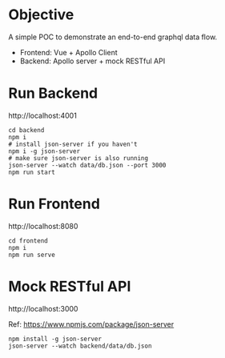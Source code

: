 # Objective

A simple POC to demonstrate an end-to-end graphql data flow.

- Frontend: Vue + Apollo Client
- Backend: Apollo server + mock RESTful API

# Run Backend

http://localhost:4001

```shell
cd backend
npm i
# install json-server if you haven't
npm i -g json-server
# make sure json-server is also running
json-server --watch data/db.json --port 3000
npm run start
```

# Run Frontend

http://localhost:8080

```shell
cd frontend
npm i
npm run serve
```

# Mock RESTful API

http://localhost:3000

Ref: https://www.npmjs.com/package/json-server

```shell
npm install -g json-server
json-server --watch backend/data/db.json
```
